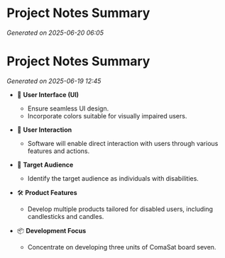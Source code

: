 # Project Notes Summary

*Generated on 2025-06-20 06:05*

# Project Notes Summary

*Generated on 2025-06-19 12:45*

- 🎨 **User Interface (UI)**
  - Ensure seamless UI design.
  - Incorporate colors suitable for visually impaired users.

- 🤝 **User Interaction**
  - Software will enable direct interaction with users through various features and actions.

- 🎯 **Target Audience**
  - Identify the target audience as individuals with disabilities.

- 🛠️ **Product Features**
  - Develop multiple products tailored for disabled users, including candlesticks and candles.

- 📦 **Development Focus**
  - Concentrate on developing three units of ComaSat board seven.
